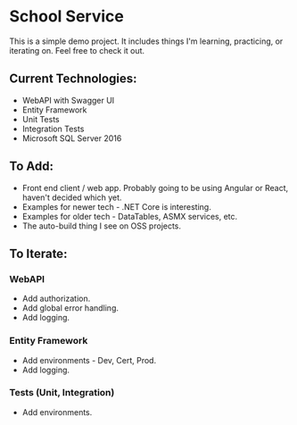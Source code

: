 # School Service

This is a simple demo project. It includes things I'm learning, practicing, or iterating on. Feel free to check it out.

## Current Technologies:

- WebAPI with Swagger UI
- Entity Framework
- Unit Tests
- Integration Tests
- Microsoft SQL Server 2016

## To Add:

- Front end client / web app. Probably going to be using Angular or React, haven't decided which yet.
- Examples for newer tech - .NET Core is interesting.
- Examples for older tech - DataTables, ASMX services, etc.
- The auto-build thing I see on OSS projects.

## To Iterate:

### WebAPI

- Add authorization.
- Add global error handling.
- Add logging.

### Entity Framework

- Add environments - Dev, Cert, Prod.
- Add logging.

### Tests (Unit, Integration)

- Add environments.
